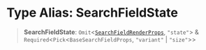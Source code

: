 # Type Alias: SearchFieldState

> **SearchFieldState**: `Omit`\<[`SearchFieldRenderProps`](SearchFieldRenderProps.md), `"state"`\> & `Required`\<`Pick`\<`BaseSearchFieldProps`, `"variant"` \| `"size"`\>\>
